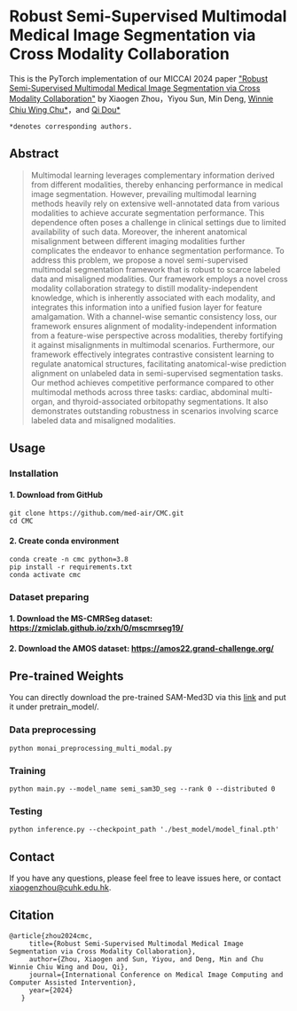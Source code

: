 # Robust Semi-Supervised Multimodal Medical Image Segmentation via Cross Modality Collaboration

This is the PyTorch implementation of our MICCAI 2024 paper ["Robust Semi-Supervised Multimodal Medical Image Segmentation via Cross Modality Collaboration"](https://github.com/med-air/CMC) by Xiaogen Zhou，Yiyou Sun, Min Deng, [Winnie Chiu Wing Chu*](https://scholar.google.com/citations?user=qgTwajMAAAAJ&hl=zh-CN&oi=ao)，and [Qi Dou*](https://www.cse.cuhk.edu.hk/~qdou/)
```
*denotes corresponding authors.
```

## Abstract
> Multimodal learning leverages complementary information derived from different modalities, thereby enhancing performance in medical image segmentation. However, prevailing multimodal learning methods heavily rely on extensive well-annotated data from various modalities to achieve accurate segmentation performance. This dependence often poses a challenge in clinical settings due to limited availability of such data. Moreover, the inherent anatomical misalignment between different imaging modalities further complicates the endeavor to enhance segmentation performance. To address this problem, we propose a novel semi-supervised multimodal segmentation framework that is robust to scarce labeled data and misaligned modalities. Our framework employs a novel cross modality collaboration strategy to distill modality-independent knowledge, which is inherently associated with each modality, and integrates this information into a unified fusion layer for feature amalgamation. With a channel-wise semantic consistency loss, our framework ensures alignment of modality-independent information from a feature-wise perspective across modalities, thereby fortifying it against misalignments in multimodal scenarios. Furthermore, our framework effectively integrates contrastive consistent learning to regulate anatomical structures, facilitating anatomical-wise prediction alignment on unlabeled data in semi-supervised segmentation tasks. Our method achieves competitive performance compared to other multimodal methods across three tasks: cardiac, abdominal multi-organ, and thyroid-associated orbitopathy segmentations. It also demonstrates outstanding robustness in scenarios involving scarce labeled data and misaligned modalities. 

## Usage
### Installation
#### 1. Download from GitHub
```
git clone https://github.com/med-air/CMC.git
cd CMC
```
#### 2. Create conda environment
```
conda create -n cmc python=3.8
pip install -r requirements.txt
conda activate cmc
```
### Dataset preparing
#### 1. Download the MS-CMRSeg dataset: https://zmiclab.github.io/zxh/0/mscmrseg19/
#### 2. Download the AMOS dataset: https://amos22.grand-challenge.org/
## Pre-trained Weights
You can directly download the pre-trained SAM-Med3D via this [link](https://drive.google.com/file/d/1PFeUjlFMAppllS9x1kAWyCYUJM9re2Ub/view) and put it under pretrain_model/.

### Data preprocessing
```
python monai_preprocessing_multi_modal.py
```
### Training
```
python main.py --model_name semi_sam3D_seg --rank 0 --distributed 0
```
### Testing
```
python inference.py --checkpoint_path './best_model/model_final.pth'
```
## Contact
If you have any questions, please feel free to leave issues here, or contact [xiaogenzhou@cuhk.edu.hk](xiaogenzhou@cuhk.edu.hk).
## Citation
```
@article{zhou2024cmc,
     title={Robust Semi-Supervised Multimodal Medical Image Segmentation via Cross Modality Collaboration},
     author={Zhou, Xiaogen and Sun, Yiyou, and Deng, Min and Chu Winnie Chiu Wing and Dou, Qi},
     journal={International Conference on Medical Image Computing and Computer Assisted Intervention},
     year={2024}
   }
```



